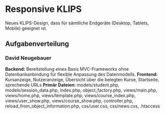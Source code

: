 Responsive KLIPS
================

Neues KLIPS-Design, dass für sämtliche Endgeräte (Desktop, Tablets, Mobile) geeignet ist. 

## Aufgabenverteilung

### David Neugebauer

**Backend:** Bereitstellung eines Basis MVC-Frameworks ohne Datenbankanbindung für flexible Anpassung des Datenmodells. 
**Frontend:** Kursanzeige, Nutzeranzeige, Übersicht über die belegten Kurse, Startseite, sprechende URLs
**Primär Dateien:** models/student.php, models/session_data.php, index.php, object_factory.php, views/main.php, views/home.php, views/template.php, views/course_index.php, views/user_show.php, views/course_show.php, controller.php, reload_from_object_information.php, css/user.css, css/news.css, .htaccess


